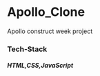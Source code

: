 # Apollo_Clone
 Apollo construct week project
 <img srcc = "https://newassets.apollo247.com/images/img_aboutus1.png"/>
<h3>Tech-Stack</h3>
<h5>HTML,CSS,JavaScript</h5>

